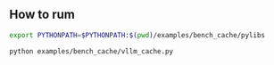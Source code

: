 ## How to rum


```bash
export PYTHONPATH=$PYTHONPATH:$(pwd)/examples/bench_cache/pylibs

python examples/bench_cache/vllm_cache.py
```